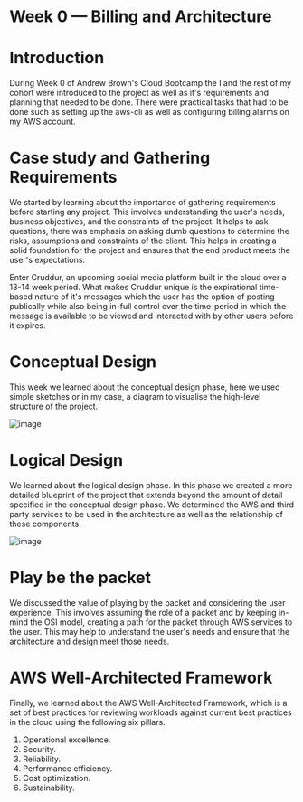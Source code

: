 # Week 0 — Billing and Architecture

# Introduction 
During Week 0 of Andrew Brown's Cloud Bootcamp the I and the rest of my cohort were introduced to the project as well as it's requirements and planning that needed to be done. There were practical tasks that had to be done such as setting up the aws-cli as well as configuring billing alarms on my AWS account. 

# Case study and Gathering Requirements
We started by learning about the importance of gathering requirements before starting any project. This involves understanding the user's needs, business objectives, and the constraints of the project. It helps to ask questions, there was emphasis on asking dumb questions to determine the risks, assumptions and constraints of the client. This helps in creating a solid foundation for the project and ensures that the end product meets the user's expectations.

Enter Cruddur, an upcoming social media platform built in the cloud over a 13-14 week period. What makes Cruddur unique is the expirational time-based nature of it's messages which the user has the option of posting publically while also being in-full control over the time-period in which the message is available to be viewed and interacted with by other users before it expires.

# Conceptual Design
This week we learned about the conceptual design phase, here we used simple sketches or in my case, a diagram to visualise the high-level structure of the project.

![image](https://user-images.githubusercontent.com/67550608/221536821-3dea059b-eae2-4f16-b9b6-b99484518f54.png)

# Logical Design
We learned about the logical design phase. In this phase we created a more detailed blueprint of the project that extends beyond the amount of detail specified in the conceptual design phase. We determined the AWS and third party services to be used in the architecture as well as the relationship of these components.

![image](https://user-images.githubusercontent.com/67550608/221538645-16f5f7b7-d043-466f-b46d-d4cdda5c94b7.png)

# Play be the packet
We discussed the value of playing by the packet and considering the user experience. This involves assuming the role of a packet and by keeping in-mind the OSI model, creating a path for the packet through AWS services to the user. This may help to understand the user's needs and ensure that the architecture and design meet those needs.

# AWS Well-Architected Framework
Finally, we learned about the AWS Well-Architected Framework, which is a set of best practices for reviewing workloads against current best practices in the cloud using the following six pillars.
1. Operational excellence.
2. Security.
3. Reliability.
4. Performance efficiency.
5. Cost optimization.
6. Sustainability.
